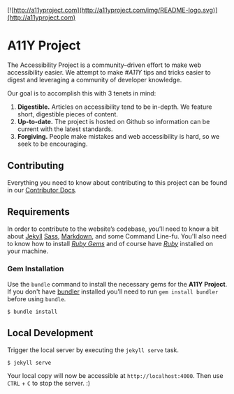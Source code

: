 [![http://a11yproject.com](http://a11yproject.com/img/README-logo.svg)](http://a11yproject.com)

# A11Y Project
The Accessibility Project is a community&ndash;driven effort to make web accessibility easier. We attempt to make *#A11Y* tips and tricks easier to digest and leveraging a community of developer knowledge.

Our goal is to accomplish this with 3 tenets in mind:

1. **Digestible.** Articles on accessibility tend to be in-depth. We feature short, digestible pieces of content.
2. **Up-to-date.** The project is hosted on Github so information can be current with the latest standards.
3. **Forgiving.** People make mistakes and web accessibility is hard, so we seek to be encouraging.

## Contributing
Everything you need to know about contributing to this project can be found in our [Contributor Docs](https://github.com/a11yproject/a11yproject.com/blob/gh-pages/CONTRIBUTING.md).

## Requirements
In order to contribute to the website&rsquo;s codebase, you&rsquo;ll need to know a bit about [Jekyll](https://github.com/jekyll/jekyll) [Sass](http://sass-lang.com), [Markdown](http://daringfireball.net/projects/markdown/), and some Command Line-fu. You'll also need to know how to install *[Ruby Gems](https://rvm.io)* and of course have *[Ruby](http://www.ruby-lang.org/en/downloads/)* installed on your machine.

### Gem Installation
Use the ``bundle`` command to install the necessary gems for the **A11Y Project**. If you don't have [bundler](http://gembundler.com) installed you'll need to run ``gem install bundler`` before using ``bundle``.

    $ bundle install

## Local Development
Trigger the local server by executing the ``jekyll serve`` task.

    $ jekyll serve

Your local copy will now be accessible at `http://localhost:4000`. Then use `CTRL` + `C` to stop the server. :)
